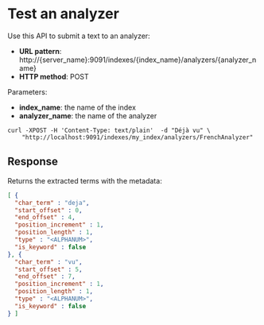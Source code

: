 # Test an analyzer

Use this API to submit a text to an analyzer:

* **URL pattern**: http://{server_name}:9091/indexes/{index_name}/analyzers/{analyzer_name}
* **HTTP method**: POST

Parameters:

* **index_name**: the name of the index
* **analyzer_name**: the name of the analyzer

```shell
curl -XPOST -H 'Content-Type: text/plain'  -d "Déjà vu" \
    "http://localhost:9091/indexes/my_index/analyzers/FrenchAnalyzer"
```

## Response

Returns the extracted terms with the metadata:

```json
[ {
  "char_term" : "deja",
  "start_offset" : 0,
  "end_offset" : 4,
  "position_increment" : 1,
  "position_length" : 1,
  "type" : "<ALPHANUM>",
  "is_keyword" : false
}, {
  "char_term" : "vu",
  "start_offset" : 5,
  "end_offset" : 7,
  "position_increment" : 1,
  "position_length" : 1,
  "type" : "<ALPHANUM>",
  "is_keyword" : false
} ]
```
